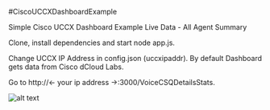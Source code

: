 #CiscoUCCXDashboardExample

Simple Cisco UCCX Dashboard Example
Live Data - All Agent Summary

Clone, install dependencies and start node app.js.

Change UCCX IP Address in config.json (uccxipaddr). 
By default Dashboard gets data from Cisco dCloud Labs. 

Go to http://<- your ip address ->:3000/VoiceCSQDetailsStats.

![alt text](https://user-images.githubusercontent.com/31503217/30207258-9156446e-9497-11e7-9d40-8883de4ed8f0.png)
